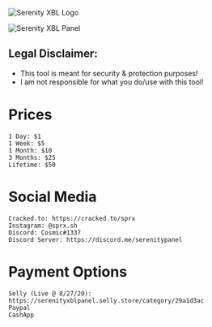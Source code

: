 ![Serenity XBL Logo](https://i.imgur.com/eNESxyf.png)

![Serenity XBL Panel](https://i.imgur.com/Qhp8kt6.png)

## Legal Disclaimer:			
 - This tool is meant for security & protection purposes!
 - I am not responsible for what you do/use with this tool!

# Prices
```
1 Day: $1
1 Week: $5
1 Month: $10
3 Months: $25
Lifetime: $50
```

# Social Media
```
Cracked.to: https://cracked.to/sprx
Instagram: @sprx.sh
Discord: Cosmic#1337
Discord Server: https://discord.me/serenitypanel
```

# Payment Options
```
Selly (Live @ 8/27/20): https://serenityxblpanel.selly.store/category/29a1d3ac
Paypal
CashApp
```
